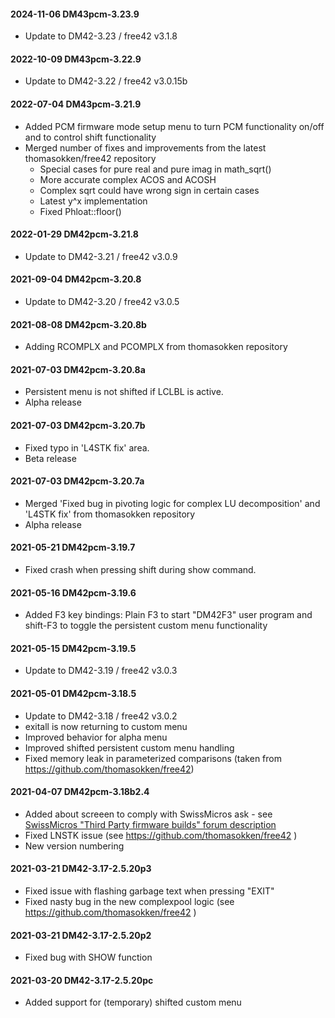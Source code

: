 #### 2024-11-06 DM43pcm-3.23.9

- Update to DM42-3.23 / free42 v3.1.8


#### 2022-10-09 DM43pcm-3.22.9

- Update to DM42-3.22 / free42 v3.0.15b


#### 2022-07-04 DM43pcm-3.21.9

- Added PCM firmware mode setup menu to turn PCM functionality on/off and to control shift functionality
- Merged number of fixes and improvements from the latest thomasokken/free42 repository
  - Special cases for pure real and pure imag in math_sqrt()
  - More accurate complex ACOS and ACOSH
  - Complex sqrt could have wrong sign in certain cases
  - Latest y^x implementation
  - Fixed Phloat::floor()


#### 2022-01-29 DM42pcm-3.21.8

- Update to DM42-3.21 / free42 v3.0.9


#### 2021-09-04 DM42pcm-3.20.8

- Update to DM42-3.20 / free42 v3.0.5


#### 2021-08-08 DM42pcm-3.20.8b

- Adding RCOMPLX and PCOMPLX from thomasokken repository


#### 2021-07-03 DM42pcm-3.20.8a

- Persistent menu is not shifted if LCLBL is active.
- Alpha release


#### 2021-07-03 DM42pcm-3.20.7b

- Fixed typo in 'L4STK fix' area.
- Beta release


#### 2021-07-03 DM42pcm-3.20.7a

- Merged 'Fixed bug in pivoting logic for complex LU decomposition' and 'L4STK fix' from thomasokken repository
- Alpha release


#### 2021-05-21 DM42pcm-3.19.7

- Fixed crash when pressing shift during show command.


#### 2021-05-16 DM42pcm-3.19.6

- Added F3 key bindings: Plain F3 to start "DM42F3" user program and shift-F3 to toggle the persistent custom menu functionality


#### 2021-05-15 DM42pcm-3.19.5

- Update to DM42-3.19 / free42 v3.0.3


#### 2021-05-01 DM42pcm-3.18.5

- Update to DM42-3.18 / free42 v3.0.2
- exitall is now returning to custom menu
- Improved behavior for alpha menu
- Improved shifted persistent custom menu handling
- Fixed memory leak in parameterized comparisons (taken from https://github.com/thomasokken/free42)


#### 2021-04-07 DM42pcm-3.18b2.4

- Added about screeen to comply with SwissMicros ask - see [SwissMicros "Third
  Party firmware builds" forum description](https://forum.swissmicros.com/viewforum.php?f=15)
- Fixed LNSTK issue (see https://github.com/thomasokken/free42 )
- New version numbering


#### 2021-03-21 DM42-3.17-2.5.20p3

- Fixed issue with flashing garbage text when pressing "EXIT"
- Fixed nasty bug in the new complexpool logic (see
  https://github.com/thomasokken/free42 )


#### 2021-03-21 DM42-3.17-2.5.20p2

- Fixed bug with SHOW function


#### 2021-03-20 DM42-3.17-2.5.20pc

- Added support for (temporary) shifted custom menu

